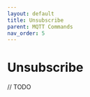 ```yaml
---
layout: default
title: Unsubscribe
parent: MQTT Commands
nav_order: 5
---
```


# Unsubscribe

// TODO
